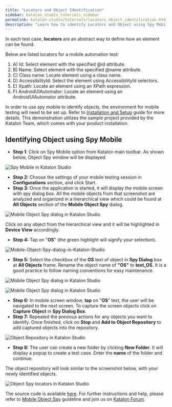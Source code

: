 ```yaml
---
title: "Locators and Object Identification"
sidebar: katalon_studio_tutorials_sidebar
permalink: katalon-studio/tutorials/locators_object_identification.html
description: "Learn how to identify Locators and Object using Spy Mobile in Katalon Studio with sample project provided by the Katalon Team."
---
```

In each test case, **locators** are an abstract way to define how an element can be found.

Below are listed locators for a mobile automation test:

1.  A) Id: Select element with the specified @id attribute.
2.  B) Name: Select element with the specified @name attribute.
3.  C) Class name: Locate element using a class name.
4.  D) AccessibilityId: Select the element using AccessibilityId selectors.
5.  E) Xpath: Locate an element using an XPath expression.
6.  F) AndroidUIAutomator: Locate an element using an AndroidUIAutomator attribute.

In order to use spy mobile to identify objects, the environment for mobile testing will need to be set up. Refer to [Installation and Setup](/display/KD/Installation+and+Setup) guide for more details. This demonstration utilizes the sample project provided by the Katalon Team, which comes with your product installation.

Identifying Object using Spy Mobile
-----------------------------------

*   **Step 1**: Click on Spy Mobile option from Katalon main toolbar. As shown below, Object Spy window will be displayed.

![Spy Mobile in Katalon Studio](../../images/katalon-studio/tutorials/locators_object_identification/Spy-Mobile-in-Katalon-Studio.png)

*   **Step 2:** Choose the settings of your mobile testing session in **Configurations** section, and click Start.
*   **Step 3:** Once the application is started, it will display the mobile screen with spy dialog box. All the mobile objects from that screenshot are analyzed and organized in a hierarchical view which could be found at **All Objects** section of the **Mobile Object Spy** dialog.

![Mobile Object Spy dialog in Katalon Studio](../../images/katalon-studio/tutorials/locators_object_identification/Mobile-Object-Spy-dialog-in-Katalon-Studio.png)

Click on any object from the hierarchical view and it will be highlighted in **Device View** accordingly.

*   **Step 4:** Tap on "**OS**" (the green highlight will signify your selection).

![Mobile-Object-Spy-dialog-in-Katalon-Studio](../../images/katalon-studio/tutorials/locators_object_identification/Mobile-Object-Spy-dialog-in-Katalon-Studio-2.png)

*   **Step 5:** Select the checkbox of the **OS** text of object in **Spy Dialog** box at **All Objects** frame. Rename the object name of **"OS"** to **text_OS.** It is a good practice to follow naming conventions for easy maintenance.

![Mobile Object Spy dialog in Katalon Studio](../../images/katalon-studio/tutorials/locators_object_identification/Mobile-Object-Spy-dialog-in-Katalon-Studio-3.png)

![Mobile Object Spy dialog in Katalon Studio](../../images/katalon-studio/tutorials/locators_object_identification/Mobile-Object-Spy-dialog-in-Katalon-Studio-4.png)

*   **Step 6:** In mobile screen window, **tap** on "**OS**" text, the user will be navigated to the next screen. To capture the screen objects click on **Capture** **Object** in **Spy Dialog Box**.
*   **Step 7:** Repeated the previous actions for any objects you want to identify. Once finished, click on **Stop** and **Add to Object Repository** to add captured objects into the repository.

![Object Repository in Katalon Studio](../../images/katalon-studio/tutorials/locators_object_identification/Object-Repository-in-Katalon-Studio.png)

*   **Step 8:** The user can create a new folder by clicking **New Folder**. It will display a popup to create a test case. Enter the **name** of the folder and continue.

The object repository will look similar to the screenshot below, with your newly identified objects.

![Object Spy locators in Katalon Studio](../../images/katalon-studio/tutorials/locators_object_identification/Object-Spy-locators-in-Katalon-Studio.png)

The source code is available [here](https://github.com/katalon-studio/katalon-mobile-automation). For further instructions and help, please refer to [Mobile Object Spy](/x/3QBO) guideline and join us on [Katalon Forum](http://forum.katalon.com/).